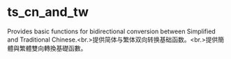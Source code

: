 # ts_cn_and_tw
Provides basic functions for bidirectional conversion between Simplified and Traditional Chinese.&lt;br.>提供简体与繁体双向转换基础函数。&lt;br.>提供簡體與繁體雙向轉換基礎函數。
